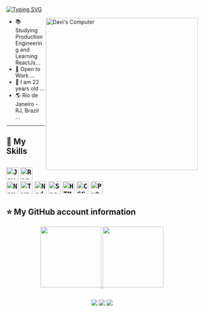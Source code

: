 <!-- ## Hello World! I am {Davi Hasson Castro}! 👋 -->

[![Typing SVG](https://readme-typing-svg.herokuapp.com?font=Roboto&color=6FA4FC&width=350&height=50&lines=Hello+World!,+I+am+Davi+👋+...;%f0%9f%92%bb)](https://git.io/typing-svg)

<img src="https://raw.githubusercontent.com/MicaelliMedeiros/micaellimedeiros/master/image/computer-illustration.png" min-width="400px" max-width="400px" width="400px" align="right" alt="Davi's Computer">

- 📚 Studying Production Engineering and Learning ReactJs...
- 💼 Open to Work ...
- 🧑 I am 22 years old ...
- 🌎 Rio de Janeiro - RJ, Brazil ...

----

## 🚀 My Skills

<code><img height="32" src="https://cdn.jsdelivr.net/gh/devicons/devicon/icons/javascript/javascript-original.svg" alt="Javascript"/></code>
<code><img height="32" src="https://cdn.jsdelivr.net/gh/devicons/devicon/icons/react/react-original.svg" alt="ReactJS"/></code>
<code><img height="32" src="https://cdn.jsdelivr.net/gh/devicons/devicon/icons/nextjs/nextjs-original.svg" alt="NextJS"/></code>
<code><img height="32" src="https://cdn.jsdelivr.net/gh/devicons/devicon/icons/typescript/typescript-original.svg" alt="Typescript"/></code>
<code><img height="32" src="https://cdn.jsdelivr.net/gh/devicons/devicon/icons/nodejs/nodejs-original.svg" alt="NodeJS"/></code>
<code><img height="32" src="https://cdn.jsdelivr.net/gh/devicons/devicon/icons/sass/sass-original.svg" alt="Sass"/></code>
<code><img height="32" src="https://cdn.jsdelivr.net/gh/devicons/devicon/icons/html5/html5-original.svg" alt="HTML5"/></code>
<code><img height="32" src="https://cdn.jsdelivr.net/gh/devicons/devicon/icons/css3/css3-original.svg" alt="CSS3"/></code>
<code><img height="32" src="https://cdn.jsdelivr.net/gh/devicons/devicon/icons/python/python-original.svg" alt="Python"/></code>
----

## ⭐ My GitHub account information

<div align="center">
  <a href="https://github.com/dv-script">
  <img height="160px" src="https://github-readme-stats.vercel.app/api?username=dv-script&show_icons=true&theme=dracula"/>
  <img height="160px" src="https://github-readme-stats.vercel.app/api/top-langs/?username=dv-script&layout=compact&langs_count=7&theme=dracula"/>
</div>

##
  
<div align="center"> 
  <a href="https://instagram.com/davvi.castro" target="_blank"><img src="https://img.shields.io/badge/-Instagram-%23E4405F?style=for-the-badge&logo=instagram&logoColor=white" target="_blank"></a>
  <a href = "mailto:davihasson@gmail.com" target="_blank"><img src="https://img.shields.io/badge/-Gmail-%23333?style=for-the-badge&logo=gmail&logoColor=white" target="_blank"></a>
  <a href="https://www.linkedin.com/in/davi-hasson-castro-3968751ab/" target="_blank"><img src="https://img.shields.io/badge/-LinkedIn-%230077B5?style=for-the-badge&logo=linkedin&logoColor=white"></a>
</div>

